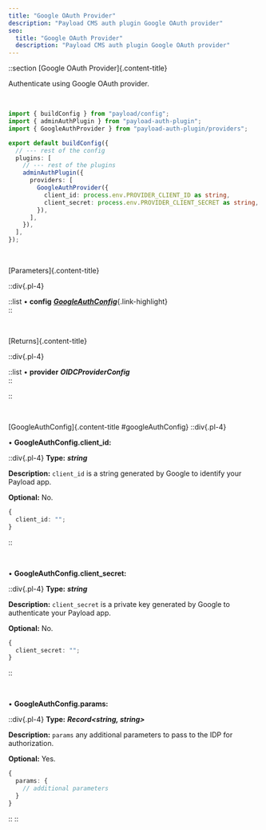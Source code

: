 ```yaml
---
title: "Google OAuth Provider"
description: "Payload CMS auth plugin Google OAuth provider"
seo:
  title: "Google OAuth Provider"
  description: "Payload CMS auth plugin Google OAuth provider"
---
```


::section
[Google OAuth Provider]{.content-title}

Authenticate using Google OAuth provider.

<br/>

```ts [src/payload.config.ts] {3, 11-14}
import { buildConfig } from "payload/config";
import { adminAuthPlugin } from "payload-auth-plugin";
import { GoogleAuthProvider } from "payload-auth-plugin/providers";

export default buildConfig({
  // --- rest of the config
  plugins: [
    // --- rest of the plugins
    adminAuthPlugin({
      providers: [
        GoogleAuthProvider({
          client_id: process.env.PROVIDER_CLIENT_ID as string,
          client_secret: process.env.PROVIDER_CLIENT_SECRET as string,
        }),
      ],
    }),
  ],
});
```

<br/>

[Parameters]{.content-title}

::div{.pl-4}

::list
• **config** [**_GoogleAuthConfig_**](#googleAuthConfig){.link-highlight}
<br/>
::

<br/>

[Returns]{.content-title}

::div{.pl-4}

::list
• **provider** **_OIDCProviderConfig_**
<br/>
::

::

<br/>

[GoogleAuthConfig]{.content-title #googleAuthConfig}
::div{.pl-4}

• **GoogleAuthConfig.client_id:**

::div{.pl-4}
**Type:** **_string_**

**Description:** `client_id` is a string generated by Google to identify your Payload app.

**Optional:** No.

```ts
{
  client_id: "";
}
```

::

<br/>

• **GoogleAuthConfig.client_secret:**

::div{.pl-4}
**Type:** **_string_**

**Description:** `client_secret` is a private key generated by Google to authenticate your Payload app.

**Optional:** No.

```ts
{
  client_secret: "";
}
```

::

<br/>

• **GoogleAuthConfig.params:**

::div{.pl-4}
**Type:** **_Record<string, string>_**

**Description:** `params` any additional parameters to pass to the IDP for authorization.

**Optional:** Yes.

```ts
{
  params: {
    // additional parameters
  }
}
```

::
::
